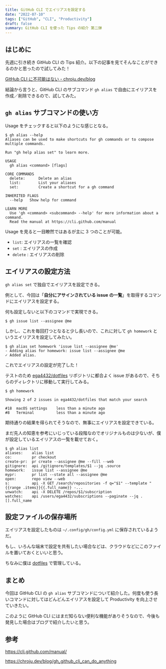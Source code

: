 ```yaml
---
title: GitHub CLI でエイリアスを設定する
date: "2022-07-10"
tags: ["GitHub", "CLI", "Productivity"]
draft: false
summary: GitHub CLI を使った Tips の紹介 第二弾
---
```


## はじめに

先週に引き続き GitHub CLI の Tips 紹介。以下の記事を見てそんなことができるのかと思ったので試してみた！

[GitHub CLI に不可能はない \- chroju\.dev/blog](https://chroju.dev/blog/gh_github_cli_can_do_anything)

結論から言うと、GitHub CLI のサブコマンド `gh alias` で自由にエイリアスを作成／削除できるので、試してみた。

## `gh alias` サブコマンドの使い方

Usage をチェックすると以下のようにな感じとなる。

```shell
$ gh alias --help
Aliases can be used to make shortcuts for gh commands or to compose multiple commands.

Run "gh help alias set" to learn more.

USAGE
  gh alias <command> [flags]

CORE COMMANDS
  delete:      Delete an alias
  list:        List your aliases
  set:         Create a shortcut for a gh command

INHERITED FLAGS
  --help   Show help for command

LEARN MORE
  Use 'gh <command> <subcommand> --help' for more information about a command.
  Read the manual at https://cli.github.com/manual
```

Usage を見ると一目瞭然ではあるが主に 3 つのことが可能。

- `list`: エイリアスの一覧を確認
- `set` : エイリアスの作成
- `delete` : エイリアスの削除

## エイリアスの設定方法

`gh alias set` で独自でエイリアスを設定できる。

例として、今回は「**自分にアサインされている issue の一覧**」を取得するコマンドにエイリアスを設定する。

何も設定しないと以下のコマンドで実現できる。

```shell
$ gh issue list --assignee @me
```

しかし、これを毎回打つとなると少し長いので、これに対して `gh homework` というエイリアスを設定してみたい。

```shell
$ gh alias set homework 'issue list --assignee @me'
- Adding alias for homework: issue list --assignee @me
✓ Added alias.
```

これでエイリアスの設定が完了した！

テストのため [ega4432/dotfiles](https://github.com/ega4432/dotfiles) リポジトリに都合よく issue があるので、そちらのディレクトリに移動して実行してみる。

```shell
$ gh homework

Showing 2 of 2 issues in ega4432/dotfiles that match your search

#18  macOS settings    less than a minute ago
#8   Terminal          less than a minute ago
```

期待通りの結果を得られてそうなので、無事にエイリアスを設定できている。

まだ先人の知恵を参考にいじっている段階なのでオリジナルものは少ないが、僕が設定しているエイリアスの一覧を載せておく。

```shell
$ gh alias list
aliases:    alias list
co:         pr checkout
create-pr:  pr create --assignee @me --fill --web
gitignore:  api /gitignore/templates/$1 --jq .source
homework:   issue list --assignee @me
mypr:       pr list --state all --assignee @me
open:       repo view --web
s:          api -X GET /search/repositories -f q="$1" --template "{{range .items}}{{.full_name}} -...
unwatch:    api -X DELETE /repos/$1/subscription
watches:    api /users/ega4432/subscriptions --paginate --jq .[].full_name
```

## 設定ファイルの保存場所

エイリアスを設定したものは `~/.config/gh/config.yml` に保存されているようだ。

もし、いろんな端末で設定を共有したい場合などは、クラウドなどにこのファイルを置いておくといいと思う。

ちなみに僕は [dotfiles](https://github.com/ega4432/dotfiles/blob/main/gh.yml) で管理している。

## まとめ

今回は GitHub CLI の `gh alias` サブコマンドについて紹介した。何度も使う長いコマンドに対してはどんどんエイリアスを設定して Productivity を向上させていきたい。

このように GitHub CLI にはまだ知らない便利な機能がありそうなので、今後も発見した場合はブログで紹介したいと思う。

## 参考

https://cli.github.com/manual/

https://chroju.dev/blog/gh_github_cli_can_do_anything

